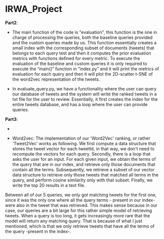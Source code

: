 # IRWA_Project 

**Part2**:

- The main function of the code is "evaluation", this function is the one in charge of processing the queries, both the baseline queries provided and the custom queries made by us. This function essentially creates a small index with the corresponding subset of documents (tweets) that belongs to each query test and then it computes the prior evaluation metrics with functions defined for every metric. 
To execute the evaluation of the baseline and custom queries it is only required to execute the “main()” function in “index.py” and it will print the metrics of evaluation for each query and then it will plot the 2D-scatter t-SNE of the word2vec representation of the tweets.
 

- In evaluate_query.py, we have a functionality where the user can query our database of tweets and the system will write the ranked tweets in a txt file for the user to review. Essentially, it first creates the index for the entire tweets database, and has a loop where the user can provide queries.

**Part3**:

- 

- Word2vec: The implementation of our 'Word2Vec' ranking, or rather 'Tweet2Vec' works as following. We first compute a data structure that stores the tweet vector for each tweetId, in that way, we don't need to recompute the vectors for each query. Secondly, there is a loop that asks the user for an input. For each given input, we obtain the terms of the query that are in our index, and retrieve only those documents that contain all the terms. Subsequently, we retrieve a subset of our vector data structure to retrieve only those tweets that matched all terms in the query, and perform cosine similarity only with that subset. Finally, we write the top 20 results in a text file. 

Between all of our 5 queries, we only got matching tweets for the first one, since it was the only one where all the query terms - present in our index- were also in the tweet that was retrieved. This makes sense because in our case, our queries are a bit large for this rather simple model of retrieving tweets. When a query is too long, it gets increasingly more rare that the model will return any matching query. That is because of what I just mentioned, which is that we only retrieve tweets that have all the terms of the query -present in the index-.
